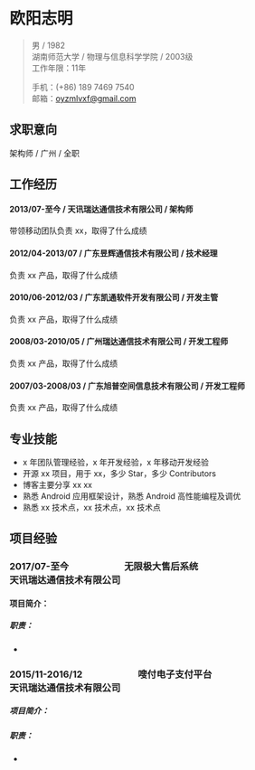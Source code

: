 # 欧阳志明

> 男 / 1982     
> 湖南师范大学 / 物理与信息科学学院 / 2003级     
> 工作年限：11年       
> 
> 手机：(+86) 189 7469 7540   
> 邮箱：oyzmlvxf@gmail.com  

## 求职意向
架构师 / 广州 / 全职   

## 工作经历

#### 2013/07-至今 / 天讯瑞达通信技术有限公司 / 架构师

带领移动团队负责 xx，取得了什么成绩

#### 2012/04-2013/07 / 广东昱辉通信技术有限公司 / 技术经理

负责 xx 产品，取得了什么成绩

#### 2010/06-2012/03 / 广东凯通软件开发有限公司 / 开发主管

负责 xx 产品，取得了什么成绩

#### 2008/03-2010/05 / 广州瑞达通信技术有限公司 / 开发工程师

负责 xx 产品，取得了什么成绩

#### 2007/03-2008/03 / 广东旭普空间信息技术有限公司 / 开发工程师

负责 xx 产品，取得了什么成绩

## 专业技能


* x 年团队管理经验，x 年开发经验，x 年移动开发经验
* 开源 xx 项目，用于 xx，多少 Star，多少 Contributors
* 博客主要分享 xx xx
* 熟悉 Android 应用框架设计，熟悉 Android 高性能编程及调优
* 熟悉 xx 技术点，xx 技术点，xx 技术点


## 项目经验

### 2017/07-至今　　　　　　无限极大售后系统　　　　　　　　　　 天讯瑞达通信技术有限公司

#### 项目简介：



##### 职责：

* 

### 2015/11-2016/12　　　　　　嗖付电子支付平台　　　　　　　　　　 天讯瑞达通信技术有限公司

##### 项目简介：



##### 职责：

* 



